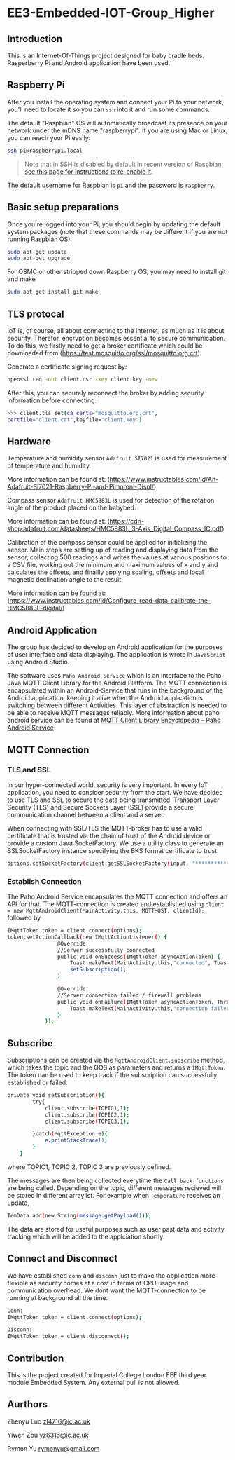 # EE3-Embedded-IOT-Group_Higher

## Introduction

This is an Internet-Of-Things project designed for baby cradle beds. Rasperberry Pi and Android application have been used.

## Raspberry Pi

After you install the operating system and connect your Pi to your network, you'll need to locate it so you can `ssh` into it and run some commands.

The default "Raspbian" OS will automatically broadcast its presence on your network under the mDNS name "raspberrypi". If you are using Mac or Linux, you can reach your Pi easily:

```sh
ssh pi@raspberrypi.local
```

> Note that in SSH is disabled by default in recent version of Raspbian; [see this page for instructions to re-enable it](https://www.raspberrypi.org/blog/a-security-update-for-raspbian-pixel/).

The default username for Raspbian is `pi` and the password is `raspberry`.

## Basic setup preparations

Once you're logged into your Pi, you should begin by updating the default system packages (note that these commands may be different if you are not running Raspbian OS).

```sh
sudo apt-get update
sudo apt-get upgrade
```

For OSMC or other stripped down Raspberry OS, you may need to install git and make
```sh
sudo apt-get install git make
```
## TLS protocal


IoT is, of course, all about connecting to the Internet, as much as it is about security. Therefor, encryption becomes essential to secure communication. To do this, we firstly need to get a broker certificate which could be downloaded from (https://test.mosquitto.org/ssl/mosquitto.org.crt).

Generate a certificate signing request by:

```sh
openssl req -out client.csr -key client.key -new
```

After this, you can securely reconnect the broker by adding security information before connecting:
```sh
>>> client.tls_set(ca_certs="mosquitto.org.crt",
certfile="client.crt",keyfile="client.key")
```

## Hardware 

Temperature and humidity sensor `Adafruit SI7021` is used for measurement of temperature and humidity.

More information can be found at: (https://www.instructables.com/id/An-Adafruit-Si7021-Raspberry-Pi-and-Pimoroni-Displ/)

Compass sensor `Adafruit HMC5883L` is used for detection of the rotation angle of the product placed on the babybed.

More information can be found at: (https://cdn-shop.adafruit.com/datasheets/HMC5883L_3-Axis_Digital_Compass_IC.pdf)

Calibration of the compass sensor could be applied for initializing the sensor. Main steps are setting up of reading and displaying data from the sensor, collecting 500 readings and writes the values at various positions to a CSV file, working out the minimum and maximum values of x and y and calculates the offsets, and finallly applying scaling, offsets and local magnetic declination angle to the result.

More information can be found at: (https://www.instructables.com/id/Configure-read-data-calibrate-the-HMC5883L-digital/)

## Android Application

The group has decided to develop an Android application for the purposes of user interface and data displaying. The application is wrote in `JavaScript` using Android Studio.

The software uses `Paho Android Service` which is an interface to the Paho Java MQTT Client Library for the Android Platform. The MQTT connection is encapsulated within an Android-Service that runs in the background of the Android application, keeping it alive when the Android application is switching between different Activities. This layer of abstraction is needed to be able to receive MQTT messages reliably. More information about paho android service can be found at [MQTT Client Library Encyclopedia – Paho Android Service](https://www.hivemq.com/blog/mqtt-client-library-enyclopedia-paho-android-service/)

## MQTT Connection

### TLS and SSL

In our hyper-connected world, security is very important. In every IoT application, you need to consider security from the start. We have decided to use TLS and SSL to secure the data being transmitted. Transport Layer Security (TLS) and Secure Sockets Layer (SSL) provide a secure communication channel between a client and a server. 

When connecting with SSL/TLS the MQTT-broker has to use a valid certificate that is trusted via the chain of trust of the Android device or provide a custom Java SocketFactory. We use a utility class to generate an SSLSocketFactory instance specifying the BKS format certificate to trust.

```sh
options.setSocketFactory(client.getSSLSocketFactory(input, "***********"));
```

### Establish Connection 

The Paho Android Service encapsulates the MQTT connection and offers an API for that. The MQTT-connection is created and established using `client = new MqttAndroidClient(MainActivity.this, MQTTHOST, clientId);` followed by 

```sh
IMqttToken token = client.connect(options);
token.setActionCallback(new IMqttActionListener() {
                @Override
                //Server successfully connected
                public void onSuccess(IMqttToken asyncActionToken) {
                    Toast.makeText(MainActivity.this,"connected", Toast.LENGTH_LONG).show();
                    setSubscription();
                }

                @Override
                //Server connection failed / firewall problems
                public void onFailure(IMqttToken asyncActionToken, Throwable exception) {
                    Toast.makeText(MainActivity.this,"connection failed", Toast.LENGTH_LONG).show();
                }
            });
```

## Subscribe

Subscriptions can be created via the `MqttAndroidClient.subscribe` method, which takes the topic and the QOS as parameters and returns a `IMqttToken`. The token can be used to keep track if the subscription can successfully established or failed.

```sh
private void setSubscription(){
        try{
            client.subscribe(TOPIC1,1);
            client.subscribe(TOPIC2,1);
            client.subscribe(TOPIC3,1);

        }catch(MqttException e){
            e.printStackTrace();
        }
    }
```
where TOPIC1, TOPIC 2, TOPIC 3 are previously defined.

The messages are then being collected everytime the `Call back functions` are being called. Depending on the topic, different messages recieved will be stored in different arraylist. For example when `Temperature` receives an update,

```sh
TemData.add(new String(message.getPayload()));
```

The data are stored for useful purposes such as user past data and activity tracking which will be added to the applciation shortly.

## Connect and Disconnect

We have established `conn` and `disconn` just to make the application more flexible as security comes at a cost in terms of CPU usage and communication overhead. We dont want the MQTT-connection to be running at background all the time.

```sh
Conn:
IMqttToken token = client.connect(options);

Disconn:
IMqttToken token = client.disconnect();
```


## Contribution

This is the project created for Imperial College London EEE third year module Embedded System. Any external pull is not allowed.

## Aurthors

Zhenyu Luo zl4716@ic.ac.uk

Yiwen  Zou yz6316@ic.ac.uk

Rymon  Yu  rymonyu@gmail.com
